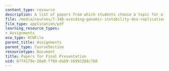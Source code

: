 ```yaml
---
content_type: resource
description: A list of papers from which students choose a topic for a final presentation.
file: /media/courses/7-340-avoiding-genomic-instability-dna-replication-the-cell-cycle-and-cancer-fall-2006/67f4179e28a0ff89dab916993284c7b0_final.pdf
file_type: application/pdf
learning_resource_types:
- Assignments
ocw_type: OCWFile
parent_title: Assignments
parent_type: CourseSection
resourcetype: Document
title: Papers for Final Presentation
uid: 67f4179e-28a0-ff89-dab9-16993284c7b0
---
```


